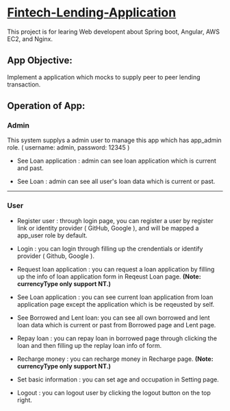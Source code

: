 # [Fintech-Lending-Application](http://fintech-lending.tangpoyu.click/)

This project is for learing Web developent about Spring boot, Angular, AWS EC2, and Nginx.

## App Objective:
Implement a application which mocks to supply peer to peer lending transaction.

## Operation of App:

### Admin 

This system supplys a admin user to manage this app which has app_admin role. ( username: admin, password: 12345 )

* See Loan application : admin can see loan application which is current and past.

* See Loan : admin can see all user's loan data which is current or past.

****

### User

* Register user : through login page, you can register a user by register link or identity provider ( GitHub, Google ), and will be mapped a app_user role by default.

* Login : you can login through filling up the crendentials or identify provider ( Github, Google ).

* Request loan application : you can request a loan application by filling up the info of loan application form in Reqeust Loan page.      **(Note: currencyType only support NT.)**

* See Loan application : you can see current loan application from loan application page except the application which is be reqeusted by self.

* See Borrowed and Lent loan: you can see all own borrowed and lent loan data which is current or past from Borrowed page and Lent page.

* Repay loan : you can repay loan in borrowed page through clicking the loan and then filling up the replay loan info of form.

* Recharge money : you can recharge money in Recharge page.  **(Note: currencyType only support NT.)**

* Set basic information : you can set age and occupation in Setting page.

* Logout : you can logout user by clicking the logout button on the top right.




